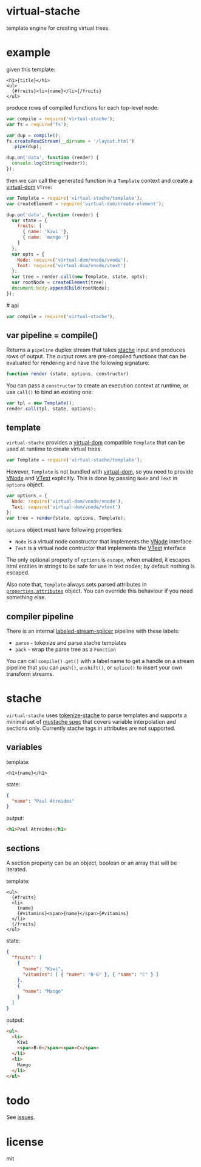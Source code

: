 # virtual-stache

template engine for creating virtual trees.

# example

given this template:

```
<h1>{title}</h1>
<ul>
  {#fruits}<li>{name}</li>{/fruits}
</ul>
```

produce rows of compiled functions for each top-level node:

```js
var compile = require('virtual-stache');
var fs = require('fs');

var dup = compile();
fs.createReadStream(__dirname + '/layout.html')
  .pipe(dup);

dup.on('data', function (render) {
  console.log(String(render));
});
```

then we can call the generated function in a `Template` context and create a [virtual-dom](https://github.com/Matt-Esch/virtual-dom) `VTree`:

```js
var Template = require('virtual-stache/template');
var createElement = require('virtual-dom/create-element');

dup.on('data', function (render) {
  var state = {
    fruits: [
      { name: 'kiwi '},
      { name: 'mango '}
    ]
  };
  var opts = {
    Node: require('virtual-dom/vnode/vnode'),
    Text: require('virtual-dom/vnode/vtext')
  };
  var tree = render.call(new Template, state, opts);
  var rootNode = createElement(tree);
  document.body.appendChild(rootNode);
});
```

# api

```js
var compile = require('virtual-stache');
```

## var pipeline = compile()

Returns a `pipeline` duplex stream that takes [stache](#stache) input and produces rows of output. The output rows are pre-compiled functions that can be evaluated for rendering and have the following signature:

```js
function render (state, options, constructor)
```

You can pass a `constructor` to create an execution context at runtime, or use `call()` to bind an existing one:

```js
var tpl = new Template();
render.call(tpl, state, options);
```

## template

`virtual-stache` provides a [virtual-dom](https://github.com/Matt-Esch/virtual-dom/) compatible `Template` that can be used at runtime to create virtual trees.

```js
var Template = require('virtual-stache/template');
```

However, `Template` is not bundled with [virtual-dom](https://github.com/Matt-Esch/virtual-dom/), so you need to provide [VNode](https://github.com/Matt-Esch/virtual-dom/blob/v2.0.1/docs/vnode.md) and [VText](https://github.com/Matt-Esch/virtual-dom/blob/v2.0.1/docs/vtext.md) explicitly. This is done by passing `Node` and `Text` in `options` object.

```js
var options = {
  Node: require('virtual-dom/vnode/vnode'),
  Text: require('virtual-dom/vnode/vtext')
};
var tree = render(state, options, Template);
```

`options` object must have following properties:

* `Node` is a virtual node constructor that implements the [VNode](https://github.com/Matt-Esch/virtual-dom/blob/v2.0.1/vnode/vnode.js) interface
* `Text` is a virtual node contructor that implements the [VText](https://github.com/Matt-Esch/virtual-dom/blob/v2.0.1/vnode/vtext.js) interface

The only optional property of `options` is `escape`, when enabled, it escapes html entities in strings to be safe for use in text nodes; by default nothing is escaped.

Also note that, `Template` always sets parsed attributes in [`properties.attributes`](https://github.com/Matt-Esch/virtual-dom/blob/v2.0.1/docs/vnode.md#propertiesattributes) object. You can override this behaviour if you need something else.

## compiler pipeline

There is an internal [labeled-stream-splicer](https://www.npmjs.com/package/labeled-stream-splicer) pipeline with these labels:

* `parse` - tokenize and parse stache templates
* `pack` - wrap the parse tree as a `Function`

You can call `compile().get()` with a label name to get a handle on a stream pipeline that you can `push()`, `unshift()`, or `splice()` to insert your own transform streams.

# stache

`virtual-stache` uses [tokenize-stache](https://github.com/tetsuo/tokenize-stache) to parse templates and supports a minimal set of [mustache spec](http://mustache.github.io/mustache.5.html) that covers variable interpolation and sections only. Currently stache tags in attributes are not supported.

## variables

template:

```
<h1>{name}</h1>
```

state:

```json
{
  "name": "Paul Atreides"
}
```

output:

```html
<h1>Paul Atreides</h1>
```

## sections

A section property can be an object, boolean or an array that will be iterated.

template:

```
<ul>
  {#fruits}
  <li>
    {name}
    {#vitamins}<span>{name}</span>{#vitamins}
  </li>
  {/fruits}
</ul>
```

state:

```json
{
  "fruits": [
    {
      "name": "Kiwi",
      "vitamins": [ { "name": "B-6" }, { "name": "C" } ]
    },
    {
      "name": "Mango"
    }
  ]
}
```

output:

```html
<ul>
  <li>
    Kiwi
    <span>B-6</span><span>C</span>
  </li>
  <li>
    Mango
  </li>
</ul>
```

# todo

See [issues](https://github.com/tetsuo/virtual-stache/issues).

# license

mit